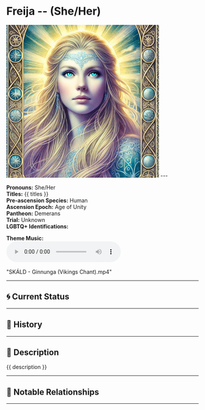 # Freija  --  (She/Her)

<!-- Optional  -->
<img src="Freija.jpg" alt="Freija" style="width:400px;"/>
---

**Pronouns:** She/Her  
**Titles:** {{ titles }}  
**Pre-ascension Species:** Human  
**Ascension Epoch:** Age of Unity  
**Pantheon:** Demerans  
**Trial:** Unknown  
**LGBTQ+ Identifications:**   


**Theme Music:**  
<audio controls>
  <source src="Freija | SKÁLD - Ginnunga (Vikings Chant).mp4" type="audio/mpeg">
  Your browser does not support the audio element.
</audio>

"SKÁLD - Ginnunga (Vikings Chant).mp4"

---

## 🌀 Current Status


---

## 📜 History


---

## 🧠 Description
{{ description }}

---

## 🧩 Notable Relationships

---
